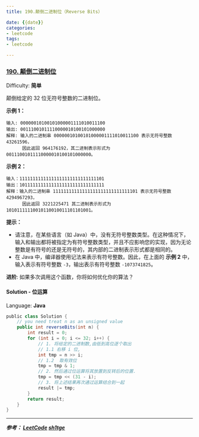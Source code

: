 ```yaml
---
title: 190.颠倒二进制位（Reverse Bits）

date: {{date}}
categories:
- leetcode
tags:
- leetcode

---
```

### [190\. 颠倒二进制位](https://leetcode-cn.com/problems/reverse-bits/)

Difficulty: **简单**


颠倒给定的 32 位无符号整数的二进制位。

**示例 1：**

```
输入: 00000010100101000001111010011100
输出: 00111001011110000010100101000000
解释: 输入的二进制串 00000010100101000001111010011100 表示无符号整数 43261596，
      因此返回 964176192，其二进制表示形式为 00111001011110000010100101000000。
```

**示例 2：**

```
输入：11111111111111111111111111111101
输出：10111111111111111111111111111111
解释：输入的二进制串 11111111111111111111111111111101 表示无符号整数 4294967293，
      因此返回 3221225471 其二进制表示形式为 10101111110010110010011101101001。
```

**提示：**

*   请注意，在某些语言（如 Java）中，没有无符号整数类型。在这种情况下，输入和输出都将被指定为有符号整数类型，并且不应影响您的实现，因为无论整数是有符号的还是无符号的，其内部的二进制表示形式都是相同的。
*   在 Java 中，编译器使用记法来表示有符号整数。因此，在上面的 **示例 2** 中，输入表示有符号整数 `-3`，输出表示有符号整数 `-1073741825`。

**进阶**:
如果多次调用这个函数，你将如何优化你的算法？


#### Solution - 位运算

Language: **Java**

```java
​public class Solution {
    // you need treat n as an unsigned value
    public int reverseBits(int n) {
        int result = 0;
        for (int i = 0; i <= 32; i++) {
            // 1. 将给定的二进制数,由低到高位逐个取出
            // 1.1 右移 i 位,
            int tmp = n >> i;
            // 1.2  取有效位
            tmp = tmp & 1;
            // 2. 然后通过位运算将其放置到反转后的位置.
            tmp = tmp << (31 - i);
            // 3. 将上述结果再次通过运算结合到一起
            result |= tmp;
        }
        return result;
    }
}
```

---
***参考：
[LeetCode](https://leetcode-cn.com/problems/reverse-bits/)
[sh1tge](https://leetcode-cn.com/problems/reverse-bits/solution/javajie-fa-by-sh1tge/)***
